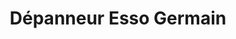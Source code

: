 ---
title: "Dépanneur Esso Germain"
url: /sainte-anne-de-la-perade/depanneur-esso-germain/
shop: convenience
---